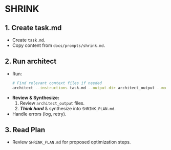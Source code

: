 # SHRINK

## 1. Create task.md
- Create `task.md`.
- Copy content from `docs/prompts/shrink.md`.

## 2. Run architect
- Run:
    ```bash
    # Find relevant context files if needed
    architect --instructions task.md --output-dir architect_output --model gemini-2.5-pro-exp-03-25 --model gemini-2.0-flash --model gemini-2.5-pro-preview-03-25 ./
    ```
- **Review & Synthesize:**
    1. Review `architect_output` files.
    2. ***Think hard*** & synthesize into `SHRINK_PLAN.md`.
- Handle errors (log, retry).

## 3. Read Plan
- Review `SHRINK_PLAN.md` for proposed optimization steps.